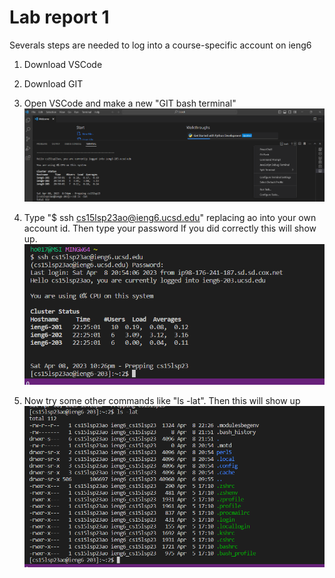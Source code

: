 # Lab report 1 

Severals steps are needed to log into a course-specific account on ieng6

1. Download VSCode
2. Download GIT
3. Open VSCode and make a new "GIT bash terminal" 
![Image](https://github.com/hojun01720/cse15l-lab-reports/blob/main/Screenshot%202023-04-08%20211501.png?raw=true)

4. Type "$ ssh cs15lsp23ao@ieng6.ucsd.edu" replacing ao into your own account id. Then type your password
If you did correctly this will show up.
![Immage](https://github.com/hojun01720/cse15l-lab-reports/blob/main/Screenshot%202023-04-08%20222709.png?raw=true)

5. Now try some other commands like "ls -lat". Then this will show up
![Image](https://github.com/hojun01720/cse15l-lab-reports/blob/main/Screenshot%202023-04-08%20223125.png?raw=true)
